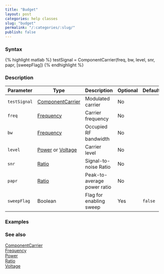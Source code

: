 ```yaml
---
title: "Budget"
layout: post
categories: help classes
slug: "budget"
permalink: "/:categories/:slug/"
publish: false
---
```


### Syntax
{% highlight matlab %}
testSignal = ComponentCarrier(freq, bw, level, snr, papr, [sweepFlag])
{% endhighlight %}

### Description

| Parameter    | Type                 | Description                 | Optional | Default |
| ------------ | -------------------- | --------------------------- | -------- | ------- |
| `testSignal` | [ComponentCarrier]   | Modulated carrier           | No       |         |
| `freq`       | [Frequency]          | Carrier frequency           | No       |         |
| `bw`         | [Frequency]          | Occupied RF bandwidth       | No       |         |
| `level`      | [Power] or [Voltage] | Carrier level               | No       |         |
| `snr`        | [Ratio]              | Signal-to-noise Ratio       | No       |         |
| `papr`       | [Ratio]              | Peak-to-average power ratio | No       |         |
| `sweepFlag`  | Boolean              | Flag for enabling sweep     | Yes      | `false` |

### Examples


### See also

[ComponentCarrier][ComponentCarrier]  
[Frequency][Frequency]  
[Power][Power]  
[Ratio][Ratio]  
[Voltage][Voltage]  

[ComponentCarrier]: https://jekyllrb.com/docs/home
[Frequency]: https://jekyllrb.com/docs/home1
[Power]: https://jekyllrb.com/docs/home
[Ratio]: https://jekyllrb.com/docs/home
[Voltage]: https://jekyllrb.com/docs/home
